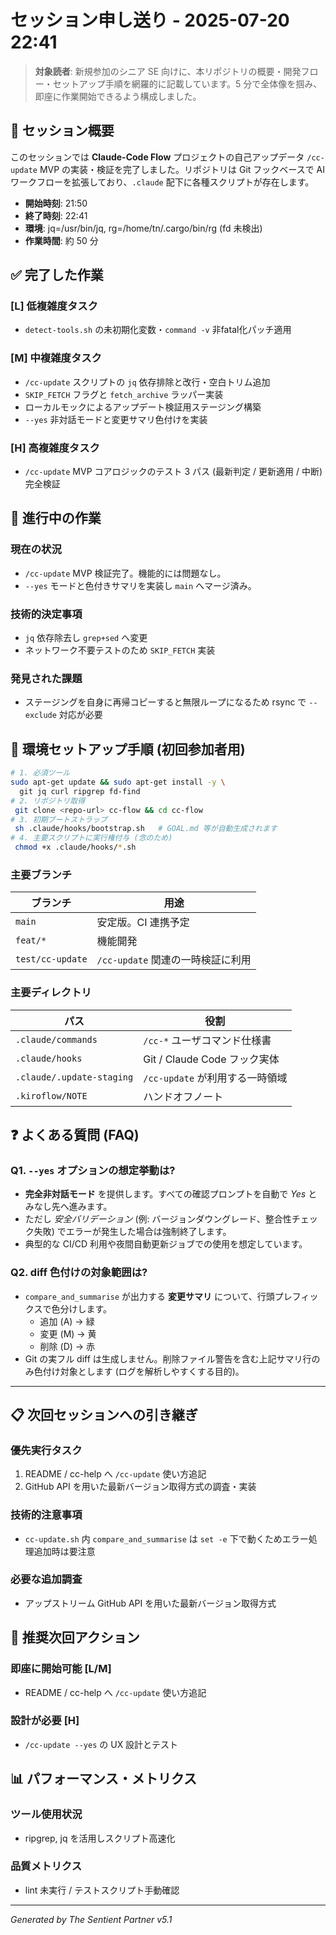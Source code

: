 # セッション申し送り - 2025-07-20 22:41

> **対象読者**: 新規参加のシニア SE 向けに、本リポジトリの概要・開発フロー・セットアップ手順を網羅的に記載しています。5 分で全体像を掴み、即座に作業開始できるよう構成しました。

## 🎯 セッション概要
このセッションでは **Claude-Code Flow** プロジェクトの自己アップデータ `/cc-update` MVP の実装・検証を完了しました。リポジトリは Git フックベースで AI ワークフローを拡張しており、`.claude` 配下に各種スクリプトが存在します。
- **開始時刻**: 21:50
- **終了時刻**: 22:41 
- **環境**: jq=/usr/bin/jq, rg=/home/tn/.cargo/bin/rg (fd 未検出)
- **作業時間**: 約 50 分

## ✅ 完了した作業

### [L] 低複雑度タスク
- `detect-tools.sh` の未初期化変数・`command -v` 非fatal化パッチ適用

### [M] 中複雑度タスク  
- `/cc-update` スクリプトの `jq` 依存排除と改行・空白トリム追加
- `SKIP_FETCH` フラグと `fetch_archive` ラッパー実装
- ローカルモックによるアップデート検証用ステージング構築
- `--yes` 非対話モードと変更サマリ色付けを実装

### [H] 高複雑度タスク
- `/cc-update` MVP コアロジックのテスト 3 パス (最新判定 / 更新適用 / 中断) 完全検証

## 🔄 進行中の作業

### 現在の状況
- `/cc-update` MVP 検証完了。機能的には問題なし。
- `--yes` モードと色付きサマリを実装し `main` へマージ済み。

### 技術的決定事項
- `jq` 依存除去し `grep+sed` へ変更
- ネットワーク不要テストのため `SKIP_FETCH` 実装

### 発見された課題
- ステージングを自身に再帰コピーすると無限ループになるため rsync で `--exclude` 対応が必要

## 🔧 環境セットアップ手順 (初回参加者用)
```bash
# 1. 必須ツール
sudo apt-get update && sudo apt-get install -y \
  git jq curl ripgrep fd-find
# 2. リポジトリ取得
 git clone <repo-url> cc-flow && cd cc-flow
# 3. 初期ブートストラップ
 sh .claude/hooks/bootstrap.sh   # GOAL.md 等が自動生成されます
# 4. 主要スクリプトに実行権付与 (念のため)
 chmod +x .claude/hooks/*.sh
```

### 主要ブランチ
| ブランチ | 用途 |
|---|---|
| `main` | 安定版。CI 連携予定 |
| `feat/*` | 機能開発 |
| `test/cc-update` | `/cc-update` 関連の一時検証に利用 |

### 主要ディレクトリ
| パス | 役割 |
|---|---|
| `.claude/commands` | `/cc-*` ユーザコマンド仕様書 |
| `.claude/hooks` | Git / Claude Code フック実体 |
| `.claude/.update-staging` | `/cc-update` が利用する一時領域 |
| `.kiroflow/NOTE` | ハンドオフノート |

## ❓ よくある質問 (FAQ)

### Q1. `--yes` オプションの想定挙動は?
- **完全非対話モード** を提供します。すべての確認プロンプトを自動で *Yes* とみなし先へ進みます。
- ただし *安全バリデーション* (例: バージョンダウングレード、整合性チェック失敗) でエラーが発生した場合は強制終了します。
- 典型的な CI/CD 利用や夜間自動更新ジョブでの使用を想定しています。

### Q2. diff 色付けの対象範囲は?
- `compare_and_summarise` が出力する **変更サマリ** について、行頭プレフィックスで色分けします。
  - 追加 (A) → 緑
  - 変更 (M) → 黄
  - 削除 (D) → 赤
- Git の実フル diff は生成しません。削除ファイル警告を含む上記サマリ行のみ色付け対象とします (ログを解析しやすくする目的)。

---

## 📋 次回セッションへの引き継ぎ

### 優先実行タスク
1. README / cc-help へ `/cc-update` 使い方追記
2. GitHub API を用いた最新バージョン取得方式の調査・実装

### 技術的注意事項
- `cc-update.sh` 内 `compare_and_summarise` は `set -e` 下で動くためエラー処理追加時は要注意

### 必要な追加調査
- アップストリーム GitHub API を用いた最新バージョン取得方式

## 🧠 推奨次回アクション

### 即座に開始可能 [L/M]
- README / cc-help へ `/cc-update` 使い方追記

### 設計が必要 [H]
- `/cc-update --yes` の UX 設計とテスト

## 📊 パフォーマンス・メトリクス

### ツール使用状況
- ripgrep, jq を活用しスクリプト高速化

### 品質メトリクス
- lint 未実行 / テストスクリプト手動確認

---
*Generated by The Sentient Partner v5.1*
